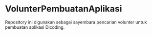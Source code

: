 # VolunterPembuatanAplikasi
 Repository ini digunakan sebagai sayembara pencarian volunter untuk pembuatan aplikasi Dicoding.
